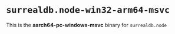# `surrealdb.node-win32-arm64-msvc`

This is the **aarch64-pc-windows-msvc** binary for `surrealdb.node`
